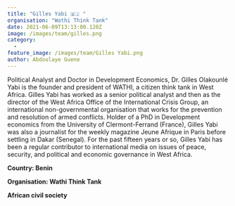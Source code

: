 ```yaml
---
title: "Gilles Yabi 🇧🇯 "
organisation: "Wathi Think Tank"
date: 2021-06-09T13:13:00.120Z
image: /images/team/gilles.png
category:
  - 
feature_image: /images/team/Gilles Yabi.png
author: Abdoulaye Guene
---
```

Political Analyst and Doctor in Development Economics, Dr. Gilles Olakounlé Yabi is the founder and president of WATHI, a citizen think tank in West Africa. Gilles Yabi has worked as a senior political analyst and then as the director of the West Africa Office of the International Crisis Group, an international non-governmental organisation that works for the prevention and resolution of armed conflicts. Holder of a PhD in Development economics from the University of Clermont-Ferrand (France), Gilles Yabi was also a journalist for the weekly magazine Jeune Afrique in Paris before settling in Dakar (Senegal). For the past fifteen years or so, Gilles Yabi has been a regular contributor to international media on issues of peace, security, and political and economic governance in West Africa.

**Country: Benin**

**Organisation: Wathi Think Tank**

**African civil society**
